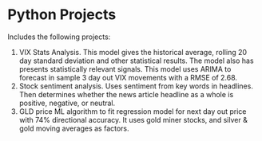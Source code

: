 # Python Projects
Includes the following projects:
1. VIX Stats Analysis.  This model gives the historical average, rolling 20 day standard deviation and other statistical results. The model also has presents statistically relevant signals. This model uses ARIMA to forecast in sample 3 day out VIX movements with a RMSE of 2.68.
2. Stock sentiment analysis. Uses sentiment from key words in headlines. Then determines whether the news article headline as a whole is positive, negative, or neutral.
3. GLD price ML algorithm to fit regression model for next day out price with 74% directional accuracy. It uses gold miner stocks, and silver & gold moving averages as factors.
